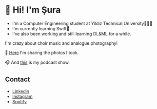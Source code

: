
# 📌 Hi! I'm Şura

- I'm a Computer Engineering student at Yildiz Technical University👩🏻‍💻
- I'm currently learning Swift📱 
- I've also been working and still learning DL&ML for a while.

I'm crazy about choir music and analogue photography!

📸 [Here](https://www.instagram.com/suratakesphotos/) I'm sharing the photos I took.

🎧 And [this](https://open.spotify.com/show/6A88He0uzxfp3yeCCTeZ3P?si=dc38181f3d914770) is my podcast show.

## Contact

- [Linkedin](https://www.linkedin.com/in/surakacmaz/)
- [Instagram](https://www.instagram.com/surakacmaz/)
- [Spotify](https://open.spotify.com/user/sura.kacmaz?si=8eea6b1f87ab4998)